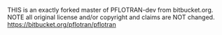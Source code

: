 THIS is an exactly forked master of PFLOTRAN-dev from bitbucket.org. NOTE all original license and/or copyright and claims are NOT changed.
https://bitbucket.org/pflotran/pflotran